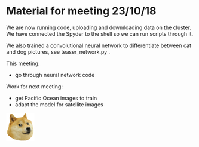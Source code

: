 # Material for meeting 23/10/18

We are now running code, uploading and dowmloading data on the cluster. We have connected the Spyder to the shell so we can run scripts through it. 

We also trained a convolutional neural network to differentiate between cat and dog pictures, see teaser_network.py .

This meeting:
- go through neural network code

Work for next meeting:
- get Pacific Ocean images to train 
- adapt the model for satellite images

<img src=/Images/doge.png width="75">
 


